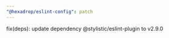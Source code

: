 ```yaml
---
"@hexadrop/eslint-config": patch
---
```


fix(deps): update dependency @stylistic/eslint-plugin to v2.9.0
